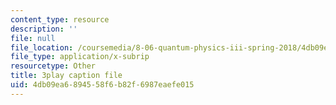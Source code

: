 ```yaml
---
content_type: resource
description: ''
file: null
file_location: /coursemedia/8-06-quantum-physics-iii-spring-2018/4db09ea6894558f6b82f6987eaefe015_85xTt0cU3s.vtt
file_type: application/x-subrip
resourcetype: Other
title: 3play caption file
uid: 4db09ea6-8945-58f6-b82f-6987eaefe015
---
```

